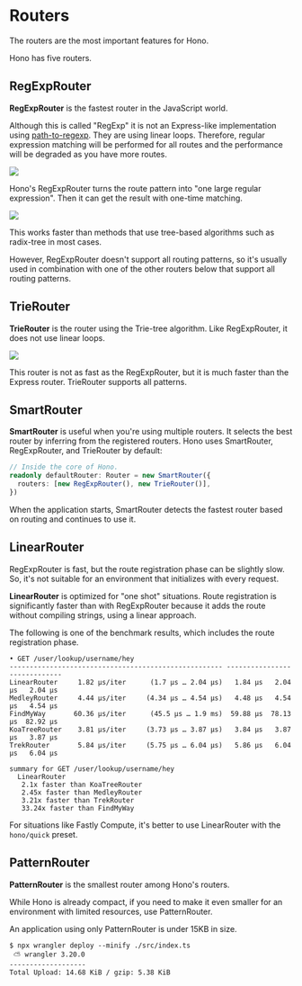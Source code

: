 # Routers

The routers are the most important features for Hono.

Hono has five routers.

## RegExpRouter

**RegExpRouter** is the fastest router in the JavaScript world.

Although this is called "RegExp" it is not an Express-like implementation using [path-to-regexp](https://github.com/pillarjs/path-to-regexp).
They are using linear loops.
Therefore, regular expression matching will be performed for all routes and the performance will be degraded as you have more routes.

![](/images/router-linear.jpg)

Hono's RegExpRouter turns the route pattern into "one large regular expression".
Then it can get the result with one-time matching.

![](/images/router-regexp.jpg)

This works faster than methods that use tree-based algorithms such as radix-tree in most cases.

However, RegExpRouter doesn't support all routing patterns, so it's usually used in combination with one of the other routers below that support all routing patterns.

## TrieRouter

**TrieRouter** is the router using the Trie-tree algorithm.
Like RegExpRouter, it does not use linear loops.

![](/images/router-tree.jpg)

This router is not as fast as the RegExpRouter, but it is much faster than the Express router.
TrieRouter supports all patterns.

## SmartRouter

**SmartRouter** is useful when you're using multiple routers. It selects the best router by inferring from the registered routers.
Hono uses SmartRouter, RegExpRouter, and TrieRouter by default:

```ts
// Inside the core of Hono.
readonly defaultRouter: Router = new SmartRouter({
  routers: [new RegExpRouter(), new TrieRouter()],
})
```

When the application starts, SmartRouter detects the fastest router based on routing and continues to use it.

## LinearRouter

RegExpRouter is fast, but the route registration phase can be slightly slow.
So, it's not suitable for an environment that initializes with every request.

**LinearRouter** is optimized for "one shot" situations.
Route registration is significantly faster than with RegExpRouter because it adds the route without compiling strings, using a linear approach.

The following is one of the benchmark results, which includes the route registration phase.

```console
• GET /user/lookup/username/hey
----------------------------------------------------- -----------------------------
LinearRouter     1.82 µs/iter      (1.7 µs … 2.04 µs)   1.84 µs   2.04 µs   2.04 µs
MedleyRouter     4.44 µs/iter     (4.34 µs … 4.54 µs)   4.48 µs   4.54 µs   4.54 µs
FindMyWay       60.36 µs/iter      (45.5 µs … 1.9 ms)  59.88 µs  78.13 µs  82.92 µs
KoaTreeRouter    3.81 µs/iter     (3.73 µs … 3.87 µs)   3.84 µs   3.87 µs   3.87 µs
TrekRouter       5.84 µs/iter     (5.75 µs … 6.04 µs)   5.86 µs   6.04 µs   6.04 µs

summary for GET /user/lookup/username/hey
  LinearRouter
   2.1x faster than KoaTreeRouter
   2.45x faster than MedleyRouter
   3.21x faster than TrekRouter
   33.24x faster than FindMyWay
```

For situations like Fastly Compute, it's better to use LinearRouter with the `hono/quick` preset.

## PatternRouter

**PatternRouter** is the smallest router among Hono's routers.

While Hono is already compact, if you need to make it even smaller for an environment with limited resources, use PatternRouter.

An application using only PatternRouter is under 15KB in size.

```console
$ npx wrangler deploy --minify ./src/index.ts
 ⛅️ wrangler 3.20.0
-------------------
Total Upload: 14.68 KiB / gzip: 5.38 KiB
```
